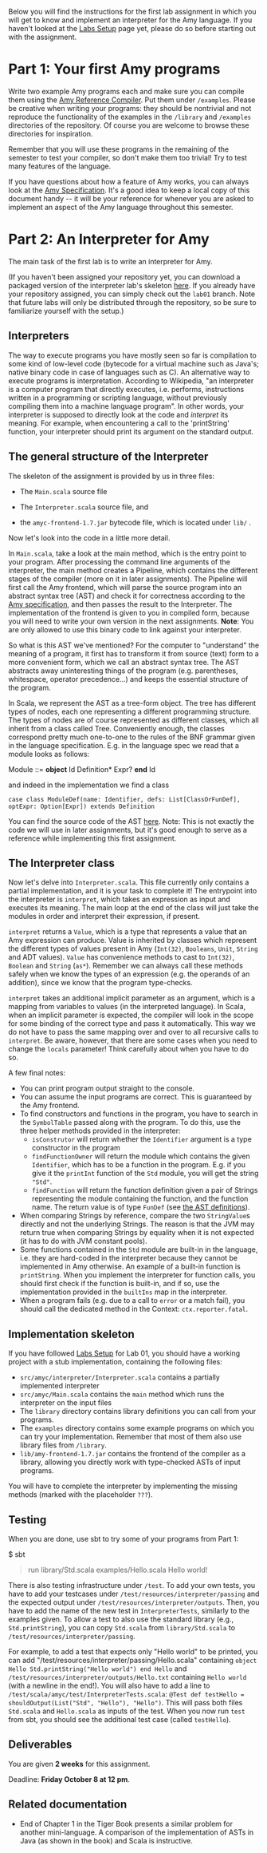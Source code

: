 Below you will find the instructions for the first lab assignment in which you will get to know and implement an interpreter for the Amy language. If you haven't looked at the [Labs Setup](https://gitlab.epfl.ch/lara/cs320/-/blob/main/labs/labs_setup.md) page yet, please do so before starting out with the assignment.


# Part 1: Your first Amy programs

Write two example Amy programs each and make sure you can compile them using the [Amy Reference Compiler](https://gitlab.epfl.ch/lara/cs320/-/blob/main/labs/amy_reference_compiler.md). Put them under `/examples`. Please be creative when writing your programs: they should be nontrivial and not reproduce the functionality of the examples in the `/library` and `/examples` directories of the repository. Of course you are welcome to browse these directories for inspiration.

Remember that you will use these programs in the remaining of the semester to test your compiler, so don't make them too trivial! Try to test many features of the language.

If you have questions about how a feature of Amy works, you can always look at the [Amy Specification](https://gitlab.epfl.ch/lara/cs320/-/blob/main/labs/amy_specification.md). It's a good idea to keep a local copy of this document handy -- it will be your reference for whenever you are asked to implement an aspect of the Amy language throughout this semester.


# Part 2: An Interpreter for Amy 

The main task of the first lab is to write an interpreter for Amy. 

(If you haven't been assigned your repository yet, you can download a packaged version of the interpreter lab's skeleton [here](https://gitlab.epfl.ch/lara/cs320/-/blob/main/labs/labs01_material/clp-lab01.zip). If you already have your repository assigned, you can simply check out the `lab01` branch. Note that future labs will only be distributed through the repository, so be sure to familiarize yourself with the setup.)


## Interpreters 

The way to execute programs you have mostly seen so far is compilation to some kind of low-level code (bytecode for a virtual machine such as Java's; native binary code in case of languages such as C). An alternative way to execute programs is interpretation. According to Wikipedia, "an interpreter is a computer program that directly executes, i.e. performs, instructions written in a programming or scripting language, without previously compiling them into a machine language program". In other words, your interpreter is supposed to directly look at the code and *interpret* its meaning. For example, when encountering a call to the 'printString' function, your interpreter should print its argument on the standard output.

## The general structure of the Interpreter 

The skeleton of the assignment is provided by us in three files:

- The `Main.scala` source file

- The `Interpreter.scala` source file, and

- the `amyc-frontend-1.7.jar` bytecode file, which is located under `lib/` .

Now let's look into the code in a little more detail.

In `Main.scala`, take a look at the main method, which is the entry point to your program. After processing the command line arguments of the interpreter, the main method creates a Pipeline, which contains the different stages of the compiler (more on it in later assignments). The Pipeline will first call the Amy frontend, which will parse the source program into an abstract syntax tree (AST) and check it for correctness according to the [Amy specification](https://gitlab.epfl.ch/lara/cs320/-/blob/main/labs/amy_specification.md), and then passes the result to the Interpreter.
The implementation of the frontend is given to you in compiled form, because you will need to write your own version in the next assignments. **Note**: You are only allowed to use this binary code to link against your interpreter.

So what is this AST we've mentioned? For the computer to "understand" the meaning of a program, it first has to transform it from source (text) form to a more convenient form, which we call an abstract syntax tree. The AST abstracts away uninteresting things of the program (e.g. parentheses, whitespace, operator precedence...) and keeps the essential structure of the program. 

In Scala, we represent the AST as a tree-form object. The tree has different types of nodes, each one representing a different programming structure. The types of nodes are of course represented as different classes, which all inherit from a class called Tree. Conveniently enough, the classes correspond pretty much one-to-one to the rules of the BNF grammar given in the language specification. E.g. in the language spec we read that a module looks as follows:

Module ::= **object** Id Definition* Expr? **end** Id

and indeed in the implementation we find a class 

`case class ModuleDef(name: Identifier, defs: List[ClassOrFunDef], optExpr: Option[Expr]) extends Definition`

You can find the source code of the AST [here](https://gitlab.epfl.ch/lara/cs320/-/blob/main/labs/labs01_material/SymbolicTreeModule.scala).
Note: This is not exactly the code we will use in later assignments, but it's good enough to serve as a reference while implementing this first assignment.


## The Interpreter class

Now let's delve into `Interpreter.scala`. This file currently only contains a partial implementation, and it is your task to complete it! The entrypoint into the interpreter is `interpret`, which takes an expression as input and executes its meaning. The main loop at the end of the class will just take the modules in order and interpret their expression, if present.

`interpret` returns a `Value`, which is a type that represents a value that an Amy expression can produce. Value is inherited by classes which represent the different types of values present in Amy (`Int(32)`, `Booleans`, `Unit`, `String` and ADT values). `Value` has convenience methods to cast to `Int(32)`, `Boolean` and `String` (`as*`). Remember we can always call these methods safely when we know the types of an expression (e.g. the operands of an addition), since we know that the program type-checks.

`interpret` takes an additional implicit parameter as an argument, which is a mapping from variables to values (in the interpreted language). In Scala, when an implicit parameter is expected, the compiler will look in the scope for some binding of the correct type and pass it automatically. This way we do not have to pass the same mapping over and over to all recursive calls to `interpret`. Be aware, however, that there are some cases when you need to change the `locals` parameter! Think carefully about when you have to do so.

A few final notes:

  * You can print program output straight to the console.
  * You can assume the input programs are correct. This is guaranteed by the Amy frontend. 
  * To find constructors and functions in the program, you have to search in the `SymbolTable` passed along with the program. To do this, use the three helper methods provided in the interpreter:
    * `isConstrutor` will return whether the `Identifier` argument is a type constructor in the program
    * `findFunctionOwner` will return the module which contains the given `Identifier`, which has to be a function in the program. E.g. if you give it the `printInt` function of the `Std` module, you will get the string `"Std"`.
    * `findFunction` will return the function definition given a pair of Strings representing the module containing the function, and the function name. The return value is of type `FunDef` (see [the AST definitions](https://gitlab.epfl.ch/lara/cs320/-/blob/main/labs/labs01_material/SymbolicTreeModule.scala)).
  * When comparing Strings by reference, compare the two `StringValue`s directly and not the underlying Strings. The reason is that the JVM may return true when comparing Strings by equality when it is not expected (it has to do with JVM constant pools).
  * Some functions contained in the `Std` module are built-in in the language, i.e. they are hard-coded in the interpreter because they cannot be implemented in Amy otherwise. An example of a built-in function is `printString`. When you implement the interpreter for function calls, you should first check if the function is built-in, and if so, use the implementation provided in the `builtIns` map in the interpreter.
  * When a program fails (e.g. due to a call to `error` or a match fail), you should call the dedicated method in the Context: `ctx.reporter.fatal`.

## Implementation skeleton 

If you have followed [Labs Setup](https://gitlab.epfl.ch/lara/cs320/-/blob/main/labs/labs_setup.md) for Lab 01, you should have a working project with a stub implementation, containing the following files:

  * `src/amyc/interpreter/Interpreter.scala` contains a partially implemented interpreter
  * `src/amyc/Main.scala` contains the `main` method which runs the interpreter on the input files
  * The `library` directory contains library definitions you can call from your programs.
  * The `examples` directory contains some example programs on which you can try your implementation. Remember that most of them also use library files from `/library`.
  * `lib/amy-frontend-1.7.jar` contains the frontend of the compiler as a library, allowing you directly work with type-checked ASTs of input programs.

You will have to complete the interpreter by implementing the missing methods (marked with the placeholder `???`).


## Testing

When you are done, use sbt to try some of your programs from Part 1:

  $ sbt
  > run library/Std.scala examples/Hello.scala
  Hello world!

There is also testing infrastructure under `/test`. To add your own tests, you have to add your testcases under `/test/resources/interpreter/passing`
and the expected output under 
`/test/resources/interpreter/outputs`.
Then, you have to add the name of the new test in `InterpreterTests`, similarly to the examples given.
To allow a test to also use the standard library (e.g., `Std.printString`), you can copy `Std.scala` from `library/Std.scala` to `/test/resources/interpreter/passing`.

For example, to add a test that expects only "Hello world" to be printed, you can add "/test/resources/interpreter/passing/Hello.scala" containing `object Hello Std.printString("Hello world") end Hello` and `/test/resources/interpreter/outputs/Hello.txt` containing `Hello world` (with a newline in the end!). You will also have to add a line to `/test/scala/amyc/test/InterpreterTests.scala`:  `@Test def testHello = shouldOutput(List("Std", "Hello"), "Hello")`. This will pass both files `Std.scala` and `Hello.scala` as inputs of the test. When you now run `test` from sbt, you should see the additional test case (called `testHello`).


## Deliverables
You are given **2 weeks** for this assignment.

Deadline: **Friday October 8 at 12 pm**.


## Related documentation 

  * End of Chapter 1 in the Tiger Book presents a similar problem for another mini-language. A comparison of the implementation of ASTs in Java (as shown in the book) and Scala is instructive.
